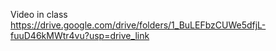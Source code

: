 Video in class https://drive.google.com/drive/folders/1_BuLEFbzCUWe5dfjL-fuuD46kMWtr4vu?usp=drive_link
